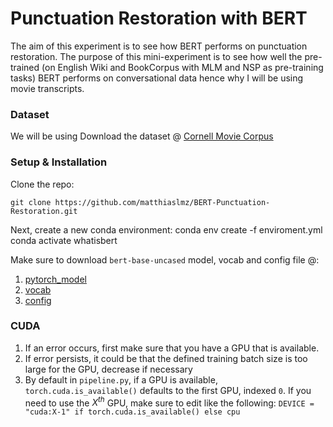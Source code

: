 # Punctuation Restoration with BERT

The aim of this experiment is to see how BERT performs on punctuation restoration. The purpose of this mini-experiment is to see how well the pre-trained (on English Wiki and BookCorpus with MLM and NSP as pre-training tasks) BERT performs on conversational data hence why I will be using movie transcripts.

### Dataset
We will be using Download the dataset @ [Cornell Movie Corpus](https://www.cs.cornell.edu/~cristian/Cornell_Movie-Dialogs_Corpus.html)

### Setup & Installation

Clone the repo:

    git clone https://github.com/matthiaslmz/BERT-Punctuation-Restoration.git

Next, create a new conda environment:
    conda env create -f enviroment.yml
    conda activate whatisbert

Make sure to download `bert-base-uncased` model, vocab and config file @:

1. [pytorch_model](https://s3.amazonaws.com/models.huggingface.co/bert/bert-base-uncased-pytorch_model.bin)
2. [vocab](https://s3.amazonaws.com/models.huggingface.co/bert/bert-base-uncased-vocab.txt)
3. [config](https://s3.amazonaws.com/models.huggingface.co/bert/bert-base-uncased-config.json)

### CUDA
1. If an error occurs, first make sure that you have a GPU that is available.
2. If error persists, it could be that the defined training batch size is too large for the GPU, decrease if necessary
3. By default in `pipeline.py`, if a GPU is available, `torch.cuda.is_available()` defaults to the first GPU, indexed `0`. If you need to use the $X^{th}$ GPU, make sure to edit like the following: `DEVICE = "cuda:X-1" if torch.cuda.is_available() else cpu`

